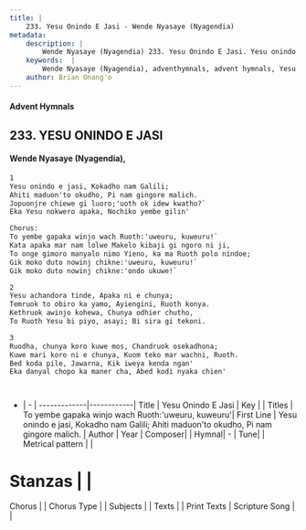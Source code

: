 ```yaml
---
title: |
    233. Yesu Onindo E Jasi - Wende Nyasaye (Nyagendia)
metadata:
    description: |
        Wende Nyasaye (Nyagendia) 233. Yesu Onindo E Jasi. Yesu onindo e jasi, Kokadho nam Galili; Ahiti maduon'to okudho, Pi nam gingore malich. Jopuonjre chiewe gi luoro;'uoth ok idew kwatho'Eka Yesu nokwero apaka, Nochiko yembe gilin'  Chorus: To yembe gapaka winjo wach Ruoth:'uweuru, kuweuru'Kata apaka mar nam lolwe Makelo kibaji gi ngoro ni ji, To onge gimoro manyalo nimo Yieno, ka ma Ruoth polo nindoe; Gik moko duto nowinj chikne:'uweuru, kuweuru'Gik moko duto nowinj chikne:'ondo ukuwe' 
    keywords:  |
        Wende Nyasaye (Nyagendia), adventhymnals, advent hymnals, Yesu Onindo E Jasi, Yesu onindo e jasi, Kokadho nam Galili; Ahiti maduon'to okudho, Pi nam gingore malich.. To yembe gapaka winjo wach Ruoth:'uweuru, kuweuru!`
    author: Brian Onang'o
---
```


#### Advent Hymnals
## 233. YESU ONINDO E JASI
####  Wende Nyasaye (Nyagendia),

```txt
1
Yesu onindo e jasi, Kokadho nam Galili;
Ahiti maduon'to okudho, Pi nam gingore malich.
Jopuonjre chiewe gi luoro;'uoth ok idew kwatho?`
Eka Yesu nokwero apaka, Nochiko yembe gilin'

Chorus:
To yembe gapaka winjo wach Ruoth:'uweuru, kuweuru!`
Kata apaka mar nam lolwe Makelo kibaji gi ngoro ni ji,
To onge gimoro manyalo nimo Yieno, ka ma Ruoth polo nindoe;
Gik moko duto nowinj chikne:'uweuru, kuweuru!`
Gik moko duto nowinj chikne:'ondo ukuwe!`

2
Yesu achandora tinde, Apaka ni e chunya;
Temruok to obiro ka yamo, Ayiengini, Ruoth konya.
Kethruok awinjo kohewa, Chunya odhier chutho,
To Ruoth Yesu bi piyo, asayi; Bi sira gi tekoni.

3
Ruodha, chunya koro kuwe mos, Chandruok osekadhona;
Kuwe mari koro ni e chunya, Kuom teko mar wachni, Ruoth.
Bed koda pile, Jawarna, Kik iweya kenda ngan'
Eka danyal chopo ka maner cha, Abed kodi nyaka chien'




```

- |   -  |
-------------|------------|
Title | Yesu Onindo E Jasi |
Key |  |
Titles | To yembe gapaka winjo wach Ruoth:'uweuru, kuweuru'|
First Line | Yesu onindo e jasi, Kokadho nam Galili; Ahiti maduon'to okudho, Pi nam gingore malich. |
Author | 
Year | 
Composer| |
Hymnal|  - |
Tune|  |
Metrical pattern | |
# Stanzas |  |
Chorus |  |
Chorus Type |  |
Subjects | |
Texts |  |
Print Texts | 
Scripture Song |  |
    
